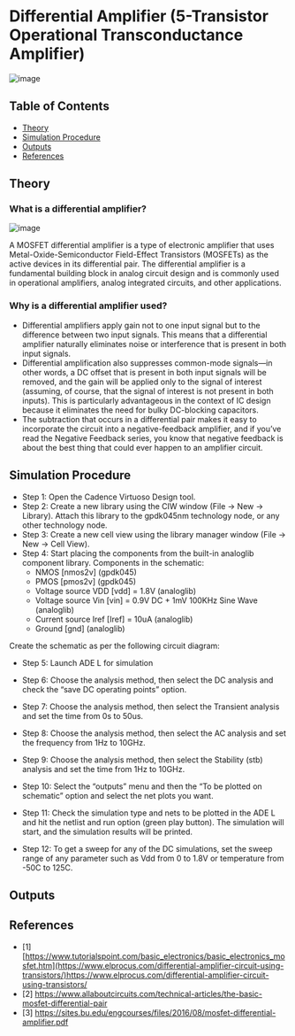 Differential Amplifier (5-Transistor Operational Transconductance Amplifier) <a name="TOP"></a>
===================

![image](https://github.com/Nirvan007/Analog_Electronics/assets/127144315/4e92f4c3-b7f3-42e7-9c41-bc294638cb50)

## Table of Contents
* [Theory](#Theory)
* [Simulation Procedure](#Simulation-Procedure)
* [Outputs](#Outputs)
* [References](#References)

## Theory
### What is a differential amplifier?

![image](https://github.com/Nirvan007/Analog_Electronics/assets/127144315/ccddb144-d8d7-45d4-a855-ba7dbc6a099a)

A MOSFET differential amplifier is a type of electronic amplifier that uses Metal-Oxide-Semiconductor Field-Effect Transistors (MOSFETs) as the active devices in its differential pair. The differential amplifier is a fundamental building block in analog circuit design and is commonly used in operational amplifiers, analog integrated circuits, and other applications.

### Why is a differential amplifier used?

* Differential amplifiers apply gain not to one input signal but to the difference between two input signals. This means that a differential amplifier naturally eliminates noise or interference that is present in both input signals.
* Differential amplification also suppresses common-mode signals—in other words, a DC offset that is present in both input signals will be removed, and the gain will be applied only to the signal of interest (assuming, of course, that the signal of interest is not present in both inputs). This is particularly advantageous in the context of IC design because it eliminates the need for bulky DC-blocking capacitors.
* The subtraction that occurs in a differential pair makes it easy to incorporate the circuit into a negative-feedback amplifier, and if you’ve read the Negative Feedback series, you know that negative feedback is about the best thing that could ever happen to an amplifier circuit.

## Simulation Procedure
* Step 1: Open the Cadence Virtuoso Design tool.
* Step 2: Create a new library using the CIW window (File -> New -> Library). Attach this library to the gpdk045nm technology node, or any other technology node.
* Step 3: Create a new cell view using the library manager window (File -> New -> Cell View). 
* Step 4: Start placing the components from the built-in analoglib component library.
  Components in the schematic:
  *  NMOS [nmos2v] (gpdk045)
  *  PMOS [pmos2v] (gpdk045)
  *  Voltage source VDD [vdd] = 1.8V (analoglib)
  *  Voltage source Vin [vin] = 0.9V DC + 1mV 100KHz Sine Wave (analoglib)
  *  Current source Iref [Iref] = 10uA (analoglib)
  *  Ground [gnd] (analoglib)

 Create the schematic as per the following circuit diagram:


* Step 5: Launch ADE L for simulation
* Step 6: Choose the analysis method, then select the DC analysis and check the “save DC operating points” option.
* Step 7: Choose the analysis method, then select the Transient analysis and set the time from 0s to 50us.
* Step 8: Choose the analysis method, then select the AC analysis and set the frequency from 1Hz to 10GHz.
* Step 9: Choose the analysis method, then select the Stability (stb) analysis and set the time from 1Hz to 10GHz.
* Step 10: Select the “outputs” menu and then the “To be plotted on schematic” option and select the net plots you want.
  
* Step 11: Check the simulation type and nets to be plotted in the ADE L and hit the netlist and run option (green play button). The simulation will start, and the simulation results will be printed.
  
* Step 12: To get a sweep for any of the DC simulations, set the sweep range of any parameter such as Vdd from 0 to 1.8V or temperature from -50C to 125C.

## Outputs


## References
 - [1] [https://www.tutorialspoint.com/basic_electronics/basic_electronics_mosfet.htm](https://www.elprocus.com/differential-amplifier-circuit-using-transistors/)https://www.elprocus.com/differential-amplifier-circuit-using-transistors/
 - [2] https://www.allaboutcircuits.com/technical-articles/the-basic-mosfet-differential-pair
 - [3] https://sites.bu.edu/engcourses/files/2016/08/mosfet-differential-amplifier.pdf
